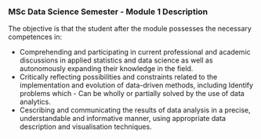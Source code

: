 ### MSc Data Science Semester - Module 1 Description

The objective is that the student after the module possesses the necessary competences in:

- Comprehending and participating in current professional and academic discussions in applied statistics and data science as well as autonomously expanding their knowledge in the field.
- Critically reflecting possibilities and constraints related to the implementation and evolution of data-driven methods, including Identify problems which - Can be wholly or partially solved by the use of data analytics.
- Cescribing and communicating the results of data analysis in a precise, understandable and informative manner, using appropriate data description and visualisation techniques.
